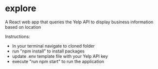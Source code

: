 # explore
A React web app that queries the Yelp API to display business information based on location


Instructions:

- In your terminal navigate to cloned folder
- run "npm install" to install packages
- update .env template file with your Yelp API key
- execute "run npm start" to run the application

